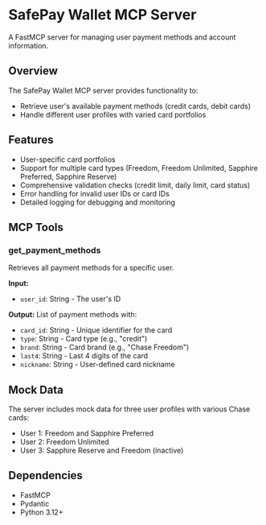 # SafePay Wallet MCP Server

A FastMCP server for managing user payment methods and account information.

## Overview

The SafePay Wallet MCP server provides functionality to:
- Retrieve user's available payment methods (credit cards, debit cards)
- Handle different user profiles with varied card portfolios

## Features

- User-specific card portfolios
- Support for multiple card types (Freedom, Freedom Unlimited, Sapphire Preferred, Sapphire Reserve)
- Comprehensive validation checks (credit limit, daily limit, card status)
- Error handling for invalid user IDs or card IDs
- Detailed logging for debugging and monitoring

## MCP Tools

### get_payment_methods

Retrieves all payment methods for a specific user.

**Input:**
- `user_id`: String - The user's ID

**Output:**
List of payment methods with:
- `card_id`: String - Unique identifier for the card
- `type`: String - Card type (e.g., "credit")
- `brand`: String - Card brand (e.g., "Chase Freedom")
- `last4`: String - Last 4 digits of the card
- `nickname`: String - User-defined card nickname

## Mock Data

The server includes mock data for three user profiles with various Chase cards:
- User 1: Freedom and Sapphire Preferred
- User 2: Freedom Unlimited
- User 3: Sapphire Reserve and Freedom (inactive)

## Dependencies

- FastMCP
- Pydantic
- Python 3.12+ 